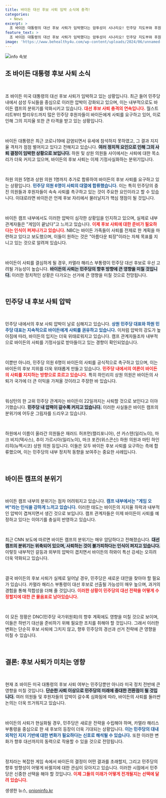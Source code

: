 ```yaml
---
title: 바이든 대선 후보 사퇴 임박 소식에 충격!
categories:
  - News
excerpt: >
  조 바이든 대통령의 대선 후보 사퇴가 임박했다는 암투성이 시나리오! 민주당 지도부와 후원자들이 압박을 강화하고 있으며, 캠프 내부에서도 사퇴에 대한 인식이 퍼지고 있다. 22일까지의 사퇴가 유력시되는 가운데, 카멀라 해리스의 후보 지명 가능성도 높아지고 있다. 클릭할 준비 되셨나요?
feature_text: >
  조 바이든 대통령의 대선 후보 사퇴가 임박했다는 암투성이 시나리오! 민주당 지도부와 후원자들이 압박을 강화하고 있으며, 캠프 내부에서도 사퇴에 대한 인식이 퍼지고 있다. 22일까지의 사퇴가 유력시되는 가운데, 카멀라 해리스의 후보 지명 가능성도 높아지고 있다. 클릭할 준비 되셨나요?
image: 'https://www.behealthy4u.com/wp-content/uploads/2024/06/unnamed-file.png'
---
```


<p><img src="https://www.behealthy4u.com/wp-content/uploads/2024/06/unnamed-file.png" alt="info 속보" /></p>

<h2 data-ke-size="size26">조 바이든 대통령 후보 사퇴 소식</h2>

<p data-ke-size="size16">&nbsp;</p>

<p>조 바이든 미국 대통령의 대선 후보 사퇴가 임박하고 있는 상황입니다. 최근 들어 민주당 내에서 삼성 두뇌들을 중심으로 이러한 압박이 강화되고 있으며, 이는 내부적으로도 바이든 캠프의 분위기를 악화시키고 있습니다. <b><span style="color: #ee2323;">대선 후보 사퇴 충격의 연속입니다.</span></b> 월스트리트부터 할리우드까지 많은 민주당 후원자들이 바이든에게 사퇴를 요구하고 있어, 이로 인해 그의 지지율 또한 큰 타격을 받고 있는 상황입니다.</p>

<p data-ke-size="size16">&nbsp;</p>

<p>바이든 대통령은 최근 코로나19에 감염되면서 유세에 참석하지 못하였고, 그 결과 지지율 격차가 점점 벌어지고 있다고 전해지고 있습니다. <b><span style="background-color: #21538527;">여러 정치적 요인으로 인해 그의 사퇴 결정이 임박한 상황으로 보입니다.</span></b> 하원 및 상원 의원들 사이에서는 사퇴에 대한 목소리가 더욱 커지고 있으며, 바이든의 후보 사퇴는 이제 기정사실화하는 분위기입니다.</p>

<p data-ke-size="size16">&nbsp;</p>

<p>하원 의원 5명과 상원 의원 1명까지 추가로 합류하여 바이든의 후보 사퇴를 요구하고 있는 상황입니다. <b><span style="color: #1a5490;">민주당 의원 6명이 사퇴의 대열에 합류했습니다.</span></b> 이는 특히 민주당의 중진 의원들과 후원자들이 속속 사퇴를 촉구하고 있는 것이 주요한 요인이라고 할 수 있습니다. 이대로라면 바이든은 언제 후보 자리에서 물러날지가 핵심 쟁점이 될 것입니다.</p>

<p data-ke-size="size16">&nbsp;</p>

<p>바이든 캠프 내부에서도 이러한 압박이 심각한 상황임을 인지하고 있으며, 실제로 내부 관계자들은 "게임이 끝났다"고 느끼고 있습니다. <b><span style="color: #ee2323;">이제 후보 사퇴에 대한 준비가 필요하다는 인식이 퍼져나가고 있습니다.</span></b> NBC는 바이든 가족들이 사퇴를 전제로 한 계획을 마련하고 있다고 보도했으며, 이들이 원하는 것은 "아름다운 퇴장"이라는 자체 목표를 지니고 있는 것으로 알려져 있습니다.</p>

<p data-ke-size="size16">&nbsp;</p>

<p>바이든이 사퇴를 결심하게 될 경우, 카멀라 해리스 부통령이 민주당 대선 후보로 우선 고려될 가능성이 높습니다. <b><span style="background-color: #21538527;">바이든의 사퇴는 민주당의 향후 방향에 큰 영향을 미칠 것입니다.</span></b> 이러한 정치적인 상황은 다가오는 선거에 큰 영향을 미칠 것으로 전망됩니다.</p>

<p data-ke-size="size16">&nbsp;</p>

<h2 data-ke-size="size26">민주당 내 후보 사퇴 압박</h2>

<p data-ke-size="size16">&nbsp;</p>

<p>민주당 내에서의 후보 사퇴 압박이 날로 심해지고 있습니다. <b><span style="color: #1a5490;">상원 민주당 대표와 하원 민주당 대표는 지속적으로 바이든에게 사퇴를 권유하고 있습니다.</span></b> 이처럼 압박의 강도가 높아짐에 따라, 바이든의 입지는 더욱 위태로워지고 있습니다. 캠프 관계자들조차 내부적으로 바이든의 사퇴를 기정사실로 받아들이고 있는 경향이 확인되었습니다.</p>

<p data-ke-size="size16">&nbsp;</p>

<p>이뿐만 아니라, 민주당 의원 6명이 바이든의 사퇴를 공식적으로 촉구하고 있으며, 이는 바이든의 후보 지위를 더욱 위태롭게 만들고 있습니다. <b><span style="color: #ee2323;">민주당 내에서의 여론이 바이든의 사퇴를 지지하는 방향으로 흐르고 있습니다.</span></b> 특히 하인리히 상원 의원은 바이든의 사퇴가 국가에 더 큰 이익을 가져올 것이라고 주장한 바 있습니다.</p>

<p data-ke-size="size16">&nbsp;</p>

<p>워싱턴의 한 고위 민주당 관계자는 바이든이 22일까지는 사퇴할 것으로 보인다고 이야기했습니다. <b><span style="background-color: #21538527;">민주당 내 압력이 갈수록 커지고 있습니다.</span></b> 이러한 사실들은 바이든 캠프의 분위기에 어두운 그림자를 드리우고 있습니다.</p>

<p data-ke-size="size16">&nbsp;</p>

<p>하원에서 이름이 올라간 의원들은 재러드 허프먼(캘리포니아), 션 카스텐(일리노이), 마크 비지(텍사스), 추이 가르시아(일리노이), 마크 포칸(위스콘신) 하원 의원과 마틴 하인리히(뉴멕시코) 상원 의원 등입니다. 이들은 모두 바이든 후보 사퇴를 요구하는 측에 합류했으며, 이는 민주당의 내부 정치적 동향을 보여주는 중요한 사례입니다.</p>

<p data-ke-size="size16">&nbsp;</p>

<h2 data-ke-size="size26">바이든 캠프의 분위기</h2>

<p data-ke-size="size16">&nbsp;</p>

<p>바이든 캠프 내부의 분위기는 점차 어려워지고 있습니다. <b><span style="color: #1a5490;">캠프 내부에서는 "게임 오버"라는 인식을 강하게 느끼고 있습니다.</span></b> 이러한 태도는 바이든의 지지율 하락과 내부적인 압박이 겹쳐지면서 생긴 것으로 보입니다. 캠프 관계자들은 이제 바이든이 사퇴를 예정하고 있다는 이야기를 충실히 반영하고 있습니다.</p>

<p data-ke-size="size16">&nbsp;</p>

<p>최근 CNN 보도에 따르면 바이든 캠프의 분위기는 매우 암담하다고 전해졌습니다. <b><span style="background-color: #21538527;">대선 캠프의 분위기는 위축되어 있으며, 사퇴하는 것이 불가피하다는 인식이 퍼지고 있습니다.</span></b> 이렇듯 내부적인 갈등과 외부의 압박이 겹치면서 바이든의 하와이 특선 강세는 오히려 더욱 약화되고 있습니다.</p>

<p data-ke-size="size16">&nbsp;</p>

<p>결국 바이든의 후보 사퇴가 실제로 일어날 경우, 민주당은 새로운 대안을 찾아야 할 필요가 있습니다. 카멀라 해리스 부통령이 대선 후보로 선출될 가능성이 매우 높으며, 과거의 경험을 통해 적합성을 더해 줄 것입니다. <b><span style="color: #ee2323;">이러한 상황이 민주당의 대선 전략을 어떻게 수정할지에 대한 큰 물음표로 남아있습니다.</span></b></p>

<p data-ke-size="size16">&nbsp;</p>

<p>이 모든 정황은 DNC(민주당 국가위원회)의 향후 계획에도 영향을 미칠 것으로 보이며, 이들은 하반기 대선을 준비하기 위해 필요한 조치를 취해야 할 것입니다. 그래서 이러한 변화는 단순히 후보 사퇴에 그치지 않고, 향후 민주당의 경선과 선거 전략에 큰 영향을 미칠 수 있습니다.</p>

<p data-ke-size="size16">&nbsp;</p>

<h2 data-ke-size="size26">결론: 후보 사퇴가 미치는 영향</h2>

<p data-ke-size="size16">&nbsp;</p>

<p>현재 조 바이든 미국 대통령의 후보 사퇴 여부는 민주당뿐만 아니라 미국 정치 전반에 큰 영향을 미칠 것입니다. <b><span style="background-color: #21538527;">단순한 사퇴 이상으로 민주당의 미래에 중대한 전환점이 될 것입니다.</span></b> 여러 의원들 및 후원자들의 압박이 갈수록 심화됨에 따라, 바이든의 사퇴를 둘러싼 논의는 더욱 뜨거워지고 있습니다.</p>

<p data-ke-size="size16">&nbsp;</p>

<p>바이든의 사퇴가 현실화될 경우, 민주당은 새로운 전략을 수립해야 하며, 카멀라 해리스 부통령을 중심으로 한 새 후보의 등장이 더욱 기대되는 상황입니다. <b><span style="color: #1a5490;">이는 민주당의 대내외적인 지지 기반에 대한 변화가 필요하다는 신호로 해석될 수 있습니다.</span></b> 또한 이러한 변화가 향후 대선까지의 동력으로 작용할 수 있을 것으로 전망됩니다.</p>

<p data-ke-size="size16">&nbsp;</p>

<p>정치라는 복잡한 게임 속에서 바이든의 결정이 어떤 결과를 초래할지, 그리고 민주당의 향후 방향성이 어떻게 바뀔지에 대한 관심이 모아지고 있습니다. 이러한 시점에서 민주당은 신중한 선택을 해야 할 것입니다. <b><span style="color: #ee2323;">이제 그들의 미래가 어떻게 전개될지는 선택에 달려 있습니다.</span></b></p>
생생한 뉴스, <a href="https://onioninfo.kr" rel="dofollow">onioninfo.kr</a>


